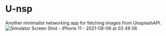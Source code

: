 # U-nsp
Another minimalist networking app for fetching images from UnsplashAPI.
![Simulator Screen Shot - iPhone 11 - 2021-08-06 at 03 49 06](https://user-images.githubusercontent.com/78941775/128448538-2e57605d-856f-4890-9fd1-b8e9fbdbc6fb.png)
